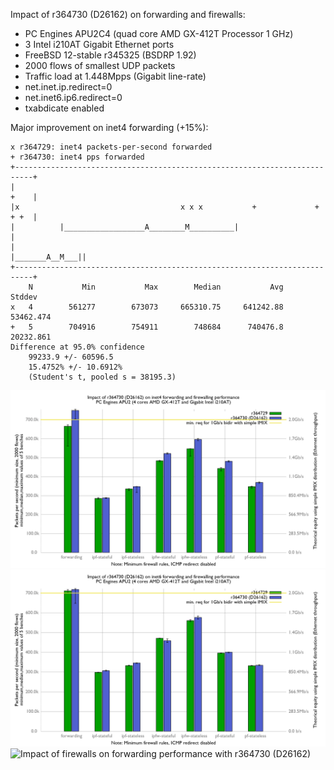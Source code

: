 Impact of r364730 (D26162) on forwarding and firewalls:
  - PC Engines APU2C4 (quad core AMD GX-412T Processor 1 GHz)
  - 3 Intel i210AT Gigabit Ethernet ports
  - FreeBSD 12-stable r345325 (BSDRP 1.92)
  - 2000 flows of smallest UDP packets
  - Traffic load at 1.448Mpps (Gigabit line-rate)
  - net.inet.ip.redirect=0
  - net.inet6.ip6.redirect=0
  - txabdicate enabled

Major improvement on inet4 forwarding (+15%):
```
x r364729: inet4 packets-per-second forwarded
+ r364730: inet4 pps forwarded
+--------------------------------------------------------------------------+
|                                                                     +    |
|x                                    x x x           +             + + +  |
|          |__________________A________M__________|                        |
|                                                          |_______A__M___||
+--------------------------------------------------------------------------+
    N           Min           Max        Median           Avg        Stddev
x   4        561277        673073     665310.75     641242.88     53462.474
+   5        704916        754911        748684      740476.8     20232.861
Difference at 95.0% confidence
	99233.9 +/- 60596.5
	15.4752% +/- 10.6912%
	(Student's t, pooled s = 38195.3)
```

![Impact of r364730 (D26162) on inet4 forwarding and firewalls](graph-inet4.png)
![Impact of r364730 (D26162) on inet6 forwarding and firewalls](graph-inet6.png)
![Impact of firewalls on forwarding performance with r364730 (D26162)](graph-364730.png)

